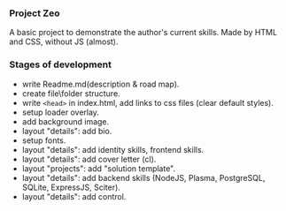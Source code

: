 ### Project Zeo

A basic project to demonstrate the author's current skills. Made by HTML and CSS, without JS (almost). 

### Stages of development

- write Readme.md(description & road map).
- create file\folder structure.
- write `<head>` in index.html, add links to css files (clear default styles).
- setup loader overlay.
- add background image.
- layout "details": add bio.
- setup fonts.
- layout "details": add identity skills, frontend skills.
- layout "details": add cover letter (cl).
- layout "projects": add "solution template".
- layout "details": add backend skills (NodeJS, Plasma, PostgreSQL, SQLite, ExpressJS, Sciter).
- layout "details": add control.
